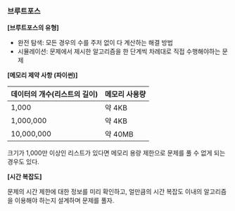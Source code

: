 ### 브루트포스

**[브루트포스의 유형]**

- 완전 탐색: 모든 경우의 수를 주저 없이 다 계산하는 해결 방법
- 시뮬레이션: 문제에서 제시한 알고리즘을 한 단계씩 차례대로 직접 수행해야하는 문제

**[메모리 제약 사항 (파이썬)]**

| 데이터의 개수(리스트의 길이) | 메모리 사용량 |
| --- | --- |
| 1,000 | 약 4KB |
| 1,000,000 | 약 4KB |
| 10,000,000 | 약 40MB |

크기가 1,000만 이상인 리스트가 있다면 메모리 용량 제한으로 문제를 풀 수 없게 되는 경우도 있다.

**[시간 복잡도]**

문제의 시간 제한에 대한 정보를 미리 확인하고, 얼만큼의 시간 복잡도 이내의 알고리즘을 이용해야 하는지 설계하며 문제를 풀자.
